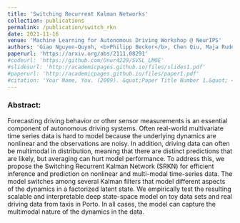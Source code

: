 ```yaml
---
title: 'Switching Recurrent Kalman Networks'
collection: publications
permalink: /publication/switch_rkn
date: 2021-11-16
venue: 'Machine Learning for Autonomous Driving Workshop @ NeurIPS'
authors: 'Giao Nguyen-Quynh, <b>Philipp Becker</b>, Chen Qiu, Maja Rudolph, Gerhard Neumann'
paperurl: 'https://arxiv.org/abs/2111.08291'
#codeurl: 'https://github.com/Onur4229/SVSL_LMOE'
#slidesurl: 'http://academicpages.github.io/files/slides1.pdf'
#paperurl: 'http://academicpages.github.io/files/paper1.pdf'
#citation: 'Your Name, You. (2009). &quot;Paper Title Number 1.&quot; <i>Journal 1</i>. 1(1).'
---
```


<p>
<h3> Abstract: </h3>
Forecasting driving behavior or other sensor measurements is an essential component of autonomous driving systems. Often real-world multivariate time series data is hard to model because the underlying dynamics are nonlinear and the observations are noisy. In addition, driving data can often be multimodal in distribution, meaning that there are distinct predictions that are likely, but averaging can hurt model performance. To address this, we propose the Switching Recurrent Kalman Network (SRKN) for efficient inference and prediction on nonlinear and multi-modal time-series data. The model switches among several Kalman filters that model different aspects of the dynamics in a factorized latent state. We empirically test the resulting scalable and interpretable deep state-space model on toy data sets and real driving data from taxis in Porto. In all cases, the model can capture the multimodal nature of the dynamics in the data.
</p>